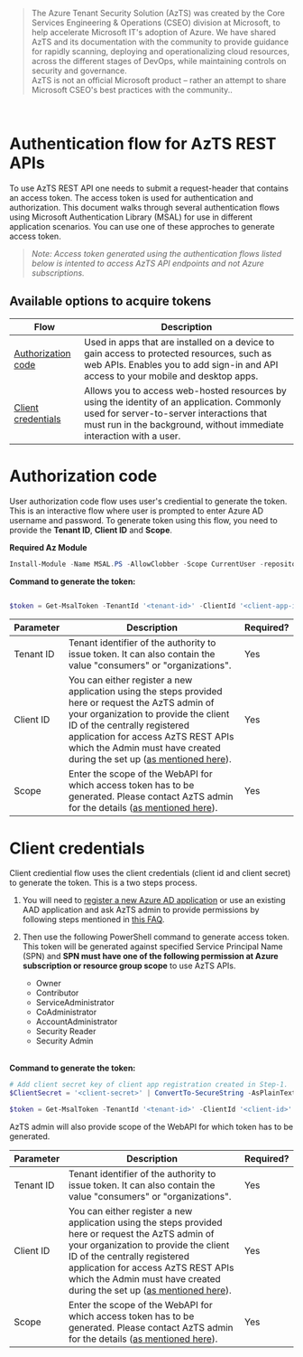 > The Azure Tenant Security Solution (AzTS) was created by the Core Services Engineering & Operations (CSEO) division at Microsoft, to help accelerate Microsoft IT's adoption of Azure. We have shared AzTS and its documentation with the community to provide guidance for rapidly scanning, deploying and operationalizing cloud resources, across the different stages of DevOps, while maintaining controls on security and governance.
<br>AzTS is not an official Microsoft product – rather an attempt to share Microsoft CSEO's best practices with the community..

<br/>

# **Authentication flow for AzTS REST APIs**

To use AzTS REST API one needs to submit a request-header that contains an access token. The access token is used for authentication and authorization. This document walks through several authentication flows using Microsoft Authentication Library (MSAL) for use in different application scenarios. You can use one of these approches to generate access token. 

> _Note: Access token generated using the authentication flows listed below is intented to access AzTS API endpoints and not Azure subscriptions._

## Available options to acquire tokens

|Flow|Description|
|--|--|
|[Authorization code](./Authentication%20flow%20for%20AzTS%20REST%20APIs.md#authorization-code)|Used in apps that are installed on a device to gain access to protected resources, such as web APIs. Enables you to add sign-in and API access to your mobile and desktop apps.|
|[Client credentials](./Authentication%20flow%20for%20AzTS%20REST%20APIs.md#client-credentials)|Allows you to access web-hosted resources by using the identity of an application. Commonly used for server-to-server interactions that must run in the background, without immediate interaction with a user.|


# Authorization code

User authorization code flow uses user's crediential to generate the token. This is an interactive flow where user is prompted to enter Azure AD username and password. To generate token using this flow, you need to provide the **Tenant ID**, **Client ID** and **Scope**.

**Required Az Module**
``` PowerShell
Install-Module -Name MSAL.PS -AllowClobber -Scope CurrentUser -repository PSGallery
```

**Command to generate the token:**
``` PowerShell

$token = Get-MsalToken -TenantId '<tenant-id>' -ClientId '<client-app-id>' -RedirectUri 'https://localhost' -Scopes '<WebAPI-scope>'

```
|Parameter|Description|Required?|
|--|--|--|
|Tenant ID|Tenant identifier of the authority to issue token. It can also contain the value "consumers" or "organizations".|Yes|
|Client ID| You can either register a new application using the steps provided here<todo azure doc> or request the AzTS admin of your organization to provide the client ID of the centrally registered application for access AzTS REST APIs which the Admin must have created during the set up ([as mentioned here](README.md#set-up-for-azts-admin-only)). | Yes |
| Scope | Enter the scope of the WebAPI for which access token has to be generated. Please contact AzTS admin for the details ([as mentioned here](README.md#set-up-for-azts-admin-only)). | Yes|


# Client credentials

Client crediential flow uses the client credentials (client id and client secret) to generate the token. This is a two steps process.

1. You will need to [register a new Azure AD application](https://docs.microsoft.com/en-us/azure/active-directory/develop/quickstart-register-app#register-an-application) or use an existing AAD application and ask AzTS admin to provide permissions by following steps mentioned in [this FAQ](./Set%20up.md#an-end-user-wants-to-access-azts-rest-api-using-spn-credentials-ie-using-client-credential-authentication-flow-what-are-the-steps-to-grant-access-to-an-spnazure-ad-application-created-by-end-user-to-be-able-to-access-azts-rest-api).

2. Then use the following PowerShell command to generate access token. This token will be generated against specified Service Principal Name (SPN) and **SPN must have one of the following permission at Azure subscription or resource group scope** to use AzTS APIs.

    - Owner
    - Contributor
    - ServiceAdministrator
    - CoAdministrator
    - AccountAdministrator
    - Security Reader
    - Security Admin

    <br>

**Command to generate the token:**
``` PowerShell
# Add client secret key of client app registration created in Step-1.
$ClientSecret = '<client-secret>' | ConvertTo-SecureString -AsPlainText -Force

$token = Get-MsalToken -TenantId '<tenant-id>' -ClientId '<client-id>' -ClientSecret $ClientSecret -Scopes "<WebAPI-scope>/.default"

```

AzTS admin will also provide scope of the WebAPI for which token has to be generated.


|Parameter|Description|Required?|
|--|--|--|
|Tenant ID|Tenant identifier of the authority to issue token. It can also contain the value "consumers" or "organizations".|Yes|
|Client ID| You can either register a new application using the steps provided here<todo azure doc> or request the AzTS admin of your organization to provide the client ID of the centrally registered application for access AzTS REST APIs which the Admin must have created during the set up ([as mentioned here](README.md#set-up-for-azts-admin-only)). | Yes |
| Scope | Enter the scope of the WebAPI for which access token has to be generated. Please contact AzTS admin for the details ([as mentioned here](README.md#set-up-for-azts-admin-only)). | Yes|